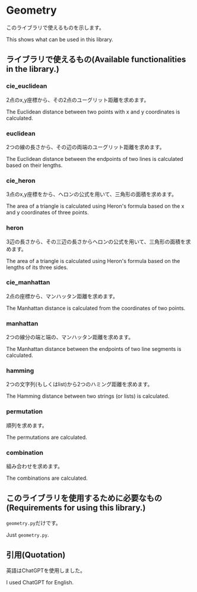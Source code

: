 # Geometry

このライブラリで使えるものを示します。

This shows what can be used in this library.

## ライブラリで使えるもの(Available functionalities in the library.)

### cie_euclidean

2点のx,y座標から、その2点のユーグリット距離を求めます。

The Euclidean distance between two points with x and y coordinates is calculated.

### euclidean

2つの線の長さから、その辺の両端のユーグリット距離を求めます。

The Euclidean distance between the endpoints of two lines is calculated based on their lengths.

### cie_heron

3点のx,y座標をから、ヘロンの公式を用いて、三角形の面積を求めます。

The area of a triangle is calculated using Heron's formula based on the x and y coordinates of three points.

### heron

3辺の長さから、その三辺の長さからヘロンの公式を用いて、三角形の面積を求めます。

The area of a triangle is calculated using Heron's formula based on the lengths of its three sides.

### cie_manhattan

2点の座標から、マンハッタン距離を求めます。

The Manhattan distance is calculated from the coordinates of two points.

### manhattan

2つの線分の端と端の、マンハッタン距離を求めます。

The Manhattan distance between the endpoints of two line segments is calculated.

### hamming

2つの文字列(もしくはlist)から2つのハミング距離を求めます。

The Hamming distance between two strings (or lists) is calculated.

### permutation

順列を求めます。

The permutations are calculated.

### combination

組み合わせを求めます。

The combinations are calculated.

## このライブラリを使用するために必要なもの(Requirements for using this library.)

`geometry.py`だけです。

Just `geometry.py`.

## 引用(Quotation)

英語はChatGPTを使用しました。

I used ChatGPT for English.
